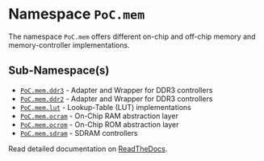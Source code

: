 # Namespace `PoC.mem`

The namespace `PoC.mem` offers different on-chip and off-chip memory and memory-controller
implementations.


## Sub-Namespace(s)

 - [`PoC.mem.ddr3`](ddr3) - Adapter and Wrapper for DDR3 controllers
 - [`PoC.mem.ddr2`](ddr2) - Adapter and Wrapper for DDR3 controllers
 - [`PoC.mem.lut`](lut) - Lookup-Table (LUT) implementations
 - [`PoC.mem.ocram`](ocram) - On-Chip RAM abstraction layer
 - [`PoC.mem.ocrom`](ocrom) - On-Chip ROM abstraction layer
 - [`PoC.mem.sdram`](sdram) - SDRAM controllers

Read detailed documentation on [ReadTheDocs](http://poc-library.readthedocs.io/en/latest/IPCores/mem/index.html).
